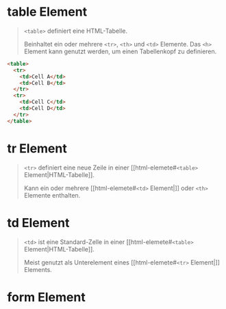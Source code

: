 # table Element

>`<table>` definiert eine HTML-Tabelle.
>
>Beinhaltet ein oder mehrere `<tr>`, `<th>` und `<td>` Elemente.
>Das `<h>` Element kann genutzt werden, um einen Tabellenkopf zu definieren.

```html
<table>  
  <tr>  
    <td>Cell A</td>  
    <td>Cell B</td>  
  </tr>  
  <tr>  
    <td>Cell C</td>  
    <td>Cell D</td>  
  </tr>  
</table>
```

# tr Element

>`<tr>` definiert eine neue Zeile in einer [[html-elemete#`<table>` Element|HTML-Tabelle]].
>
>Kann ein oder mehrere [[html-elemete#`<td>` Element|<td>]] oder `<th>` Elemente enthalten.

# td Element

>`<td>` ist eine Standard-Zelle in einer [[html-elemete#`<table>` Element|HTML-Tabelle]].
>
>Meist genutzt als Unterelement eines [[html-elemete#`<tr>` Element|<tr>]] Elements.

# form Element
